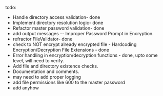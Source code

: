 todo:
- Handle directory access validation- done
- Implement directory resolution logic- done
- Refactor master password validation- done
- add output messages -- Improper Password Prompt in Encryption.
- refractor FileValidator- done
- check to NOT encrypt already encrypted file - Hardcoding Encryption/Decryption File Extensions - done
- Error handling in encryption/decryption functions - done, upto some level, will need to verify.
- Add file and directory existence checks.
- Documentation and comments.
- may need to add proper logging
- add file permissions like 600 to the master password
- add anyhow
